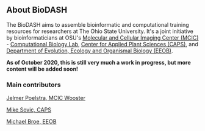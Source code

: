 
## About BioDASH

The BioDASH aims to assemble bioinformatic and computational training resources for researchers at The Ohio State University. It's a joint initiative by bioinformaticians at OSU's [Molecular and Cellular Imaging Center (MCIC)](https://mcic.osu.edu/) - [Computational Biology Lab](https://mcbl.readthedocs.io/), [Center for Applied Plant Sciences (CAPS)](https://caps.osu.edu/),
and [Department of Evolution, Ecology and Organismal Biology (EEOB)](https://eeob.osu.edu/).

**As of October 2020, this is still very much a work in progress, but more content will be added soon!**

### Main contributors

[Jelmer Poelstra, MCIC Wooster](/authors/admin/)

[Mike Sovic, CAPS](/authors/mike-sovic/)

[Michael Broe, EEOB](/authors/michael-broe/)



<br/> <br/> <br/> <br/>
